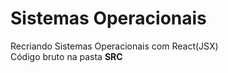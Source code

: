 <h1>Sistemas Operacionais</h1>
 <span>Recriando Sistemas Operacionais com React(JSX)</span><br />
 <span>Código bruto na pasta <b>SRC</b></span>
